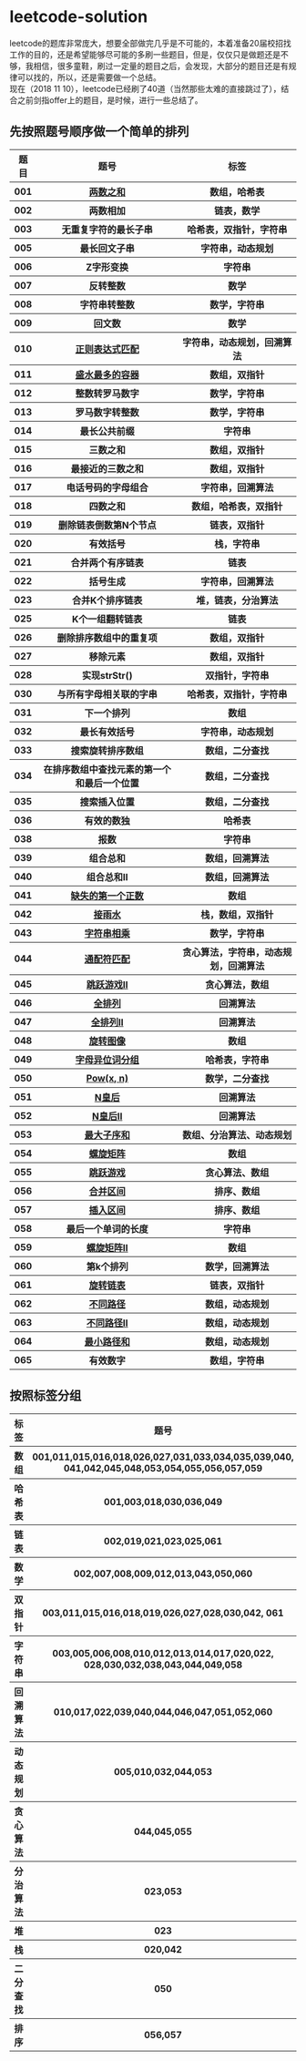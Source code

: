 # leetcode-solution

leetcode的题库非常庞大，想要全部做完几乎是不可能的，本着准备20届校招找工作的目的，还是希望能够尽可能的多刷一些题目，但是，仅仅只是做题还是不够，我相信，很多童鞋，刷过一定量的题目之后，会发现，大部分的题目还是有规律可以找的，所以，还是需要做一个总结。
​	
现在（2018 11 10），leetcode已经刷了40道（当然那些太难的直接跳过了），结合之前剑指offer上的题目，是时候，进行一些总结了。

## 先按照题号顺序做一个简单的排列

<table>
    <tr>
        <th>题目</th>
        <th> 题号</th>
        <th>标签</th>
    </tr>
    <tr>
        <th>001</th>
		<th><a href="note\title\_001\001.md">两数之和</a></th>
        <th>数组，哈希表</th>
    </tr>
    <tr>
        <th>002</th>
        <th>两数相加</th>
        <th>链表，数学</th>
    </tr>
    <tr>
        <th>003</th>
        <th>无重复字符的最长子串</th>
        <th>哈希表，双指针，字符串</th>
    </tr>
    <tr>
        <th>005</th>
        <th>最长回文子串</th>
        <th>字符串，动态规划</th>
    </tr>
    <tr>
        <th>006</th>
        <th>Z字形变换</th>
        <th>字符串</th>
    </tr>
    <tr>
        <th>007</th>
        <th>反转整数</th>
        <th>数学</th>
    </tr>
    <tr>
        <th>008</th>
        <th>字符串转整数</th>
        <th>数学，字符串</th>
    </tr>
    <tr>
        <th>009</th>
        <th>回文数</th>
        <th>数学</th>
    </tr>
    <tr>
        <th>010</th>
        <th><a href="note\title\_010\010.md">正则表达式匹配</a></th>
        <th>字符串，动态规划，回溯算法</th>
    </tr>
    <tr>
        <th>011</th>
        <th><a href="note\title\_011\011.md">盛水最多的容器</a></th>
        <th>数组，双指针</th>
    </tr>
    <tr>
        <th>012</th>
        <th>整数转罗马数字</th>
        <th>数学，字符串</th>
    </tr>
    <tr>
        <th>013</th>
        <th>罗马数字转整数</th>
        <th>数学，字符串</th>
    </tr>
    <tr>
        <th>014</th>
        <th>最长公共前缀</th>
        <th>字符串</th>
    </tr>
    <tr>
        <th>015</th>
        <th>三数之和</th>
        <th>数组，双指针</th>
    </tr>
    <tr>
        <th>016</th>
        <th>最接近的三数之和</th>
        <th>数组，双指针</th>
    </tr>
    <tr>
        <th>017</th>
        <th>电话号码的字母组合</th>
        <th>字符串，回溯算法</th>
    </tr>
    <tr>
        <th>018</th>
        <th>四数之和</th>
        <th>数组，哈希表，双指针</th>
    </tr>
    <tr>
        <th>019</th>
        <th>删除链表倒数第N个节点</th>
        <th>链表，双指针</th>
    </tr>
    <tr>
        <th>020</th>
        <th>有效括号</th>
        <th>栈，字符串</th>
    </tr>
    <tr>
        <th>021</th>
        <th>合并两个有序链表</th>
        <th>链表</th>
    </tr>
    <tr>
        <th>022</th>
        <th>括号生成</th>
        <th>字符串，回溯算法</th>
    </tr>
    <tr>
        <th>023</th>
        <th>合并K个排序链表</th>
        <th>堆，链表，分治算法</th>
    </tr>
    <tr>
        <th>025</th>
        <th>K个一组翻转链表</th>
        <th>链表</th>
    </tr>    
    <tr>
        <th>026</th>
        <th>删除排序数组中的重复项</th>
        <th>数组，双指针</th>
    </tr>    
    <tr>
        <th>027</th>
        <th>移除元素</th>
        <th>数组，双指针</th>
    </tr>    
    <tr>
        <th>028</th>
        <th>实现strStr()</th>
        <th>双指针，字符串</th>
    </tr>    
    <tr>
        <th>030</th>
        <th>与所有字母相关联的字串</th>
        <th>哈希表，双指针，字符串</th>
    </tr>    
    <tr>
        <th>031</th>
        <th>下一个排列</th>
        <th>数组</th>
    </tr>   
    <tr>
        <th>032</th>
        <th>最长有效括号</th>
        <th>字符串，动态规划</th>
    </tr>    
    <tr>
        <th>033</th>
        <th>搜索旋转排序数组</th>
        <th>数组，二分查找</th>
    </tr>    
    <tr>
        <th>034</th>
        <th>在排序数组中查找元素的第一个和最后一个位置</th>
        <th>数组，二分查找</th>
    </tr>    
    <tr>
        <th>035</th>
        <th>搜索插入位置</th>
        <th>数组，二分查找</th>
    </tr>    
    <tr>
        <th>036</th>
        <th>有效的数独</th>
        <th>哈希表</th>
    </tr>    
    <tr>
        <th>038</th>
        <th>报数</th>
        <th>字符串</th>
    </tr>    
    <tr>
        <th>039</th>
        <th>组合总和</th>
        <th>数组，回溯算法</th>
    </tr>    
    <tr>
        <th>040</th>
        <th>组合总和II</th>
        <th>数组，回溯算法</th>
    </tr>    
    <tr>
        <th>041</th>
        <th><a href="note\title\_041\041.md">缺失的第一个正数</a></th>
        <th>数组</th>
    </tr>
    <tr>
        <th>042</th>
        <th><a href="note\_042\042.md">接雨水</th>
        <th>栈，数组，双指针</th>
    </tr>
    <tr>
        <th>043</th>
        <th><a href="note\title\_043\043.md">字符串相乘</a></th>
        <th>数学，字符串</th>
    </tr>
    <tr>
        <th>044</th>
        <th><a href="note\title\_044\044.md">通配符匹配</a></th>
        <th>贪心算法，字符串，动态规划，回溯算法</th>
    </tr>
    <tr>
    	<th>045</th>
        <th><a href="note\title\_045\045.md">跳跃游戏II</a></th>
        <th>贪心算法，数组</th>
    </tr>
    <tr>
    	<th>046</th>
        <th><a href="note\title\_046\046.md">全排列</a></th>
        <th>回溯算法</th>
    </tr>
    <tr>
    	<th>047</th>
        <th><a href="note\title\_047\047.md">全排列II</a></th>
        <th>回溯算法</th>
    </tr>
    <tr>
    	<th>048</th>
        <th><a href="note\title\_048\048.md">旋转图像</a></th>
        <th>数组</th>
    </tr>
    <tr>
    	<th>049</th>
        <th><a href="note\title\_049\049.md">字母异位词分组</a></th>
        <th>哈希表，字符串</th>
    </tr>
    <tr>
       	<th>050</th>
        <th><a href="note\title\_050\050.md">Pow(x, n)</a></th>
        <th>数学，二分查找</th>
    </tr>
    <tr>
       	<th>051</th>
        <th><a href="note\title\_051\051.md">N皇后</a></th>
        <th>回溯算法</th>
    </tr>
    <tr>
       	<th>052</th>
        <th><a href="note\title\_052\052.md">N皇后II</a></th>
        <th>回溯算法</th>
    </tr>
     <tr>
       	<th>053</th>
        <th><a href="note\title\_053\053.md">最大子序和</a></th>
        <th>数组、分治算法、动态规划</th>
    </tr>
     <tr>
       	<th>054</th>
        <th><a href="note\title\_054\054.md">螺旋矩阵</a></th>
        <th>数组</th>
    </tr>
    <tr>
        <th>055</th>
        <th><a href="note\title\_055\055.md">跳跃游戏</a></th>
        <th>贪心算法、数组</th>
    </tr>
    <tr>
        <th>056</th>
        <th><a href="note\title\_056\056.md">合并区间</a></th>
        <th>排序、数组</th>
    </tr>
    <tr>
        <th>057</th>
        <th><a href="note\title\_057\057.md">插入区间</a></th>
        <th>排序、数组</th>
    </tr>
    <tr>
        <th>058</th>
        <th>最后一个单词的长度</th>
        <th>字符串</th>
    </tr>
    <tr>
        <th>059</th>
        <th><a href="note\title\_059\059.md">螺旋矩阵II</a></th>
        <th>数组</th>
    </tr>
    <tr>
        <th>060</th>
        <th>第k个排列</th>
        <th>数学，回溯算法</th>
    </tr>
    <tr>
        <th>061</th>
        <th><a href="note\title\_061\061.md">旋转链表</a></th>
        <th>链表，双指针</th>
    </tr>
    <tr>
        <th>062</th>
        <th><a href="note\summary\dp\path.md">不同路径</a></th>
        <th>数组，动态规划</th>
    </tr>
    <tr>
        <th>063</th>
        <th><a href="note\summary\dp\path.md">不同路径II</a></th>
        <th>数组，动态规划</th>
    </tr>
    <tr>
        <th>064</th>
        <th><a href="note\summary\dp\path.md">最小路径和</a></th>
        <th>数组，动态规划</th>
    </tr>
    <tr>
        <th>065</th>
        <th>有效数字</th>
        <th>数组，字符串</th>
    </tr>
</table>






## 按照标签分组

<table>
    <tr>
        <th>标签</th>
        <th>题号</th>
        <th>总结</th>
    </tr>    
    <tr>
        <th>数组</th>
        <th>001,011,015,016,018,026,027,031,033,034,035,039,040,
            041,042,045,048,053,054,055,056,057,059</th>
        <th></th>
    </tr>
    <tr>
        <th>哈希表</th>
        <th>001,003,018,030,036,049</th>
        <th></th>
    </tr>
    <tr>
        <th>链表</th>
        <th>002,019,021,023,025,061</th>
        <th></th>
    </tr>
    <tr>
        <th>数学</th>
        <th>002,007,008,009,012,013,043,050,060</th>
        <th></th>
    </tr>
    <tr>
        <th>双指针</th>
        <th>003,011,015,016,018,019,026,027,028,030,042,
        	061</th>
        <th></th>
    </tr>
    <tr>
        <th>字符串</th>
        <th>003,005,006,008,010,012,013,014,017,020,022,
            028,030,032,038,043,044,049,058</th>
        <th></th>
    </tr>
    <tr>
        <th>回溯算法</th>
        <th>010,017,022,039,040,044,046,047,051,052,060</th>
        <th></th>
    </tr>
    <tr>
        <th>动态规划</th>
        <th>005,010,032,044,053</th>
        <th></th>
    </tr>
	<tr>
        <th>贪心算法</th>
        <th>044,045,055</th>
        <th></th>
    </tr>
    <tr>
        <th>分治算法</th>
        <th>023,053</th>
        <th></th>
    </tr>
    <tr>
        <th>堆</th>
        <th>023</th>
        <th></th>
    </tr>
    <tr>
        <th>栈</th>
        <th>020,042</th>
        <th></th>
    </tr>
    <tr>
        <th>二分查找</th>
        <th>050</th>
        <th></th>
    </tr>
    <tr>
        <th>排序</th>
        <th>056,057</th>
        <th></th>
    </tr>
</table>






